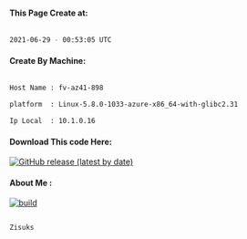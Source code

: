 
   
#### This Page Create at:

```bash

2021-06-29 - 00:53:05 UTC

```

#### Create By Machine:

```bash

Host Name : fv-az41-898

platform  : Linux-5.8.0-1033-azure-x86_64-with-glibc2.31

Ip Local  : 10.1.0.16

```

#### Download This code Here:

[![GitHub release (latest by date)](https://img.shields.io/github/v/release/Zisuks/Jar-Build?style=for-the-badge&label=Download)](https://github.com/Zisuks/Jar-Build/releases) 

</p> 

#### About Me :

[![build](https://github.com/Zisuks/Jar-Build/actions/workflows/build.yml/badge.svg)](https://github.com/Zisuks/Jar-Build/actions/workflows/build.yml)

```bash

Zisuks

```

